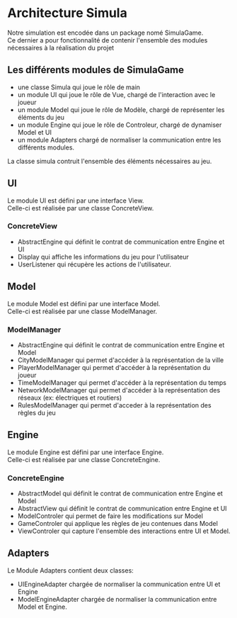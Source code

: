 Architecture Simula
=====

Notre simulation est encodée dans un package nomé SimulaGame. <br />
Ce dernier a pour fonctionnalité de contenir l'ensemble des modules nécessaires à la réalisation du projet <br />

 
Les différents modules de SimulaGame
---

 - une classe Simula qui joue le rôle de main
 - un module UI qui joue le rôle de Vue, chargé de l'interaction avec le joueur
 - un module Model qui joue le rôle de Modèle, chargé de représenter les éléments du jeu
 - un module Engine qui joue le rôle de Controleur, chargé de dynamiser Model et UI 
 - un module Adapters chargé de normaliser la communication entre les différents modules.

La classe simula contruit l'ensemble des éléments nécessaires au jeu.

UI
---
Le module UI est défini par une interface View. <br />
Celle-ci est réalisée par une classe ConcreteView. <br />
### ConcreteView
 - AbstractEngine qui définit le contrat de communication entre Engine et UI
 - Display qui affiche les informations du jeu pour l'utilisateur 
 - UserListener qui récupère les actions de l'utilisateur.

Model
---
Le module Model est défini par une interface Model.<br />
Celle-ci est réalisée par une classe ModelManager.<br />

### ModelManager
 - AbstractEngine qui définit le contrat de communication entre Engine et Model
 - CityModelManager qui permet d'accéder à la représentation de la ville 
 - PlayerModelManager qui permet d'accéder à la représentation du joueur 
 - TimeModelManager qui permet d'accéder à la représentation du temps 
 - NetworkModelManager qui permet d'accéder à la représentation des réseaux (ex: électriques et routiers) 
 - RulesModelManager qui permet d'acceder à la représentation des règles du jeu

Engine
---

Le module Engine est défini par une interface Engine.<br />
Celle-ci est réalisée par une classe ConcreteEngine.<br />

### ConcreteEngine

 - AbstractModel qui définit le contrat de communication entre Engine et Model
 - AbstractView qui définit le contrat de communication entre Engine et UI
 - ModelControler qui permet de faire les modifications sur Model 
 - GameControler qui applique les règles de jeu contenues dans Model
 - ViewControler qui capture l'ensemble des interactions entre UI et Model.

Adapters
---

Le Module Adapters contient deux classes:
 - UIEngineAdapter chargée de normaliser la communication entre UI et Engine
 - ModelEngineAdapter chargée de normaliser la communication entre Model et Engine.
